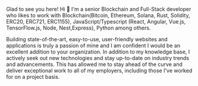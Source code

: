 Glad to see you here!
Hi 👋
I'm a senior Blockchain and Full-Stack developer who likes to work with Blockchain(Bitcoin, Ethereum, Solana, Rust, Solidity, ERC20, ERC721, ERC1155), JavaScript/Typescript (React, Angular, Vue.js, TensorFlow.js, Node, Nest,Express), Python among others.

Building state-of-the-art, easy-to-use, user-friendly websites and applications is truly a passion of mine and I am confident I would be an excellent addition to your organization. In addition to my knowledge base, I actively seek out new technologies and stay up-to-date on industry trends and advancements. This has allowed me to stay ahead of the curve and deliver exceptional work to all of my employers, including those I've worked for on a project basis.
